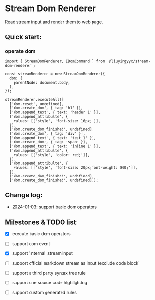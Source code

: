 # Stream Dom Renderer

Read stream input and render them to web page.

## Quick start:

### operate dom

````
import { StreamDomRenderer, IDomCommand } from '@liuyingyyx/stream-dom-renderer';

const streamRenderer = new StreamDomRenderer({
  dom: {
    parentNode: document.body,
  },
});

streamRenderer.executeAll([
  ['dom.reset', undefined],
  ['dom.create_dom', { tag: 'h1' }],
  ['dom.append_text', { text: 'header 1' }],
  ['dom.append_attribulte', {
    values: [['style', 'font-size: 16px;']],
  }],
  ['dom.create_dom_finished', undefined],
  ['dom.create_dom', { tag: 'div' }],
  ['dom.append_text', { text: 'test 1' }],
  ['dom.create_dom', { tag: 'span' }],
  ['dom.append_text', { text: 'inline 1' }],
  ['dom.append_attribulte', {
    values: [['style', 'color: red;']],
  }],
  ['dom.append_attribulte', {
    values: [['style', 'font-size: 20px;font-weight: 800;']],
  }],
  ['dom.create_dom_finished', undefined],
  ['dom.create_dom_finished', undefined]]);
````

## Change log:
- 2024-01-03: support basic dom operators

## Milestones & TODO list:

- [x] execute basic dom operators
- [ ] support dom event
- [x] support 'internal' stream input
- [ ] support official markdown stream as input (exclude code block)
- [ ] support a third party syntax tree rule
- [ ] support one source code highlighting
- [ ] support custom generated rules


